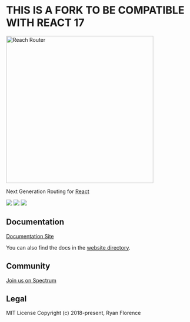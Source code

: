 THIS IS A FORK TO BE COMPATIBLE WITH REACT 17
=============================================

[<img src="./logo-horizontal.png" alt="Reach Router" width="400" />](https://reach.tech/router/)

Next Generation Routing for [React](https://facebook.github.io/react)

[![](https://img.shields.io/npm/v/@reach/router.svg?style=flat-square)](https://www.npmjs.com/package/@reach/router) [![](https://img.shields.io/npm/dm/@reach/router.svg?style=flat-square)](https://www.npmjs.com/package/@reach/router) [![](https://img.shields.io/travis/reach/router/master.svg?style=flat-square)](https://travis-ci.org/reach/router)

Documentation
-------------

[Documentation Site](https://reach.tech/router)

You can also find the docs in the [website directory](./website/src/markdown).

Community
---------

[Join us on Spectrum](https://spectrum.chat/reach)

Legal
-----

MIT License Copyright (c) 2018-present, Ryan Florence
